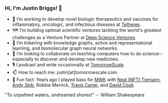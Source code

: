 ### Hi, I'm Justin Briggs! 👋

- 🦠 I’m working to develop novel biologic therapeutics and vaccines for inflammatory, oncologic, and infectious diseases at [Tetherex](http://tetherex.com).
- 🗺 I’m building optimal scientific ventures tackling the world's greatest challenges as a Venture Partner at [Deep Science Ventures](http://deepscienceventures.com).
- 🔭 I’m tinkering with knowledge graphs, active and representational learning, and biomolecular graph neural networks.
- 👯 I’m looking to collaborate on teaching computers how to do science--especially to discover and develop new medicines.
- 🎙 I podcast and write occasionally at [TomorrowScale](https://tomorrowscale.com).
- 📫 How to reach me: justin[at]tomorrowscale.com
- 🎸 Fun fact: Years ago I played bass for [MWK](https://en.wikipedia.org/wiki/Midwest_Kings) with [Neal (NFT) Tiemann](https://sitstrings.com/artists/neal-tiemann-devil-driver), [Andy Skib](https://concord.com/roster/andy-skib/), Robbie Merrick, [Travis Carter](https://musicrow.com/2020/06/travis-carter-joins-big-loud-management-team/), and [David Cook](https://www.davidcookofficial.com/).

"To unpathed waters, undreamed shores!"  --  William Shakespeare
